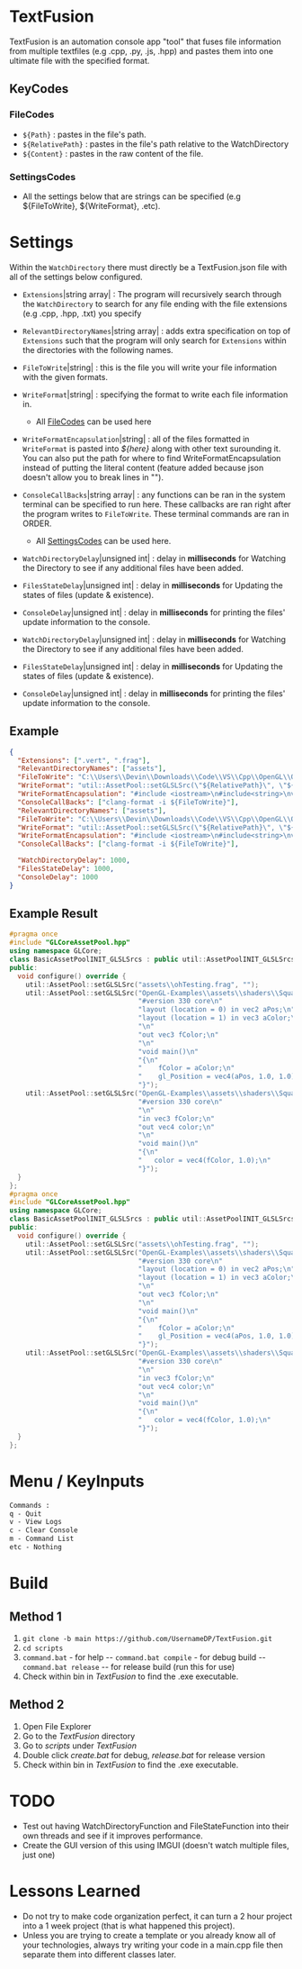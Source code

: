 # TextFusion

TextFusion is an automation console app "tool" that fuses file information from multiple textfiles (e.g .cpp, .py, .js, .hpp) and pastes them into one ultimate file with the specified format.

## KeyCodes

### FileCodes

- `${Path}` : pastes in the file's path.
- `${RelativePath}` : pastes in the file's path relative to the WatchDirectory
- `${Content}` : pastes in the raw content of the file.

### SettingsCodes

- All the settings below that are strings can be specified (e.g ${FileToWrite}, ${WriteFormat}, .etc).

# Settings

Within the `WatchDirectory` there must directly be a TextFusion.json file with all of the settings below configured.

- `Extensions`|string array| : The program will recursively search through the `WatchDirectory` to search for any file ending with the file extensions (e.g .cpp, .hpp, .txt) you specify
- `RelevantDirectoryNames`|string array| : adds extra specification on top of `Extensions` such that the program will only search for `Extensions` within the directories with the following names.
- `FileToWrite`|string| : this is the file you will write your file information with the given formats.
- `WriteFormat`|string| : specifying the format to write each file information in.
  - All [FileCodes](#filecodes) can be used here
- `WriteFormatEncapsulation`|string| : all of the files formatted in `WriteFormat` is pasted into _${here}_ along with other text surounding it. You can also put the path for where to find WriteFormatEncapsulation instead of putting the literal content (feature added because json doesn't allow you to break lines in "").
- `ConsoleCallBacks`|string array| : any functions can be ran in the system terminal can be specified to run here. These callbacks are ran right after the program writes to `FileToWrite`. These terminal commands are ran in ORDER.

  - All [SettingsCodes](#settingscodes) can be used here.

- `WatchDirectoryDelay`|unsigned int| : delay in **milliseconds** for Watching the Directory to see if any additional files have been added.
- `FilesStateDelay`|unsigned int| : delay in **milliseconds** for Updating the states of files (update & existence).
- `ConsoleDelay`|unsigned int| : delay in **milliseconds** for printing the files' update information to the console.
- `WatchDirectoryDelay`|unsigned int| : delay in **milliseconds** for Watching the Directory to see if any additional files have been added.
- `FilesStateDelay`|unsigned int| : delay in **milliseconds** for Updating the states of files (update & existence).
- `ConsoleDelay`|unsigned int| : delay in **milliseconds** for printing the files' update information to the console.

## Example

```json
{
  "Extensions": [".vert", ".frag"],
  "RelevantDirectoryNames": ["assets"],
  "FileToWrite": "C:\\Users\\Devin\\Downloads\\Code\\VS\\Cpp\\OpenGL\\OpenGL-Examples\\src\\Examples\\Basic\\BasicAssetPoolINIT_GLSLSrcs.hpp",
  "WriteFormat": "util::AssetPool::setGLSLSrc(\"${RelativePath}\", \"${Content}\");\n",
  "WriteFormatEncapsulation": "#include <iostream>\n#include<string>\nvoid someFunction(std::string str1, std::string str2){ std::cout << str1; };\n int main(){ ${here} \n return 0;}",
  "ConsoleCallBacks": ["clang-format -i ${FileToWrite}"],
  "RelevantDirectoryNames": ["assets"],
  "FileToWrite": "C:\\Users\\Devin\\Downloads\\Code\\VS\\Cpp\\OpenGL\\OpenGL-Examples\\src\\Examples\\Basic\\BasicAssetPoolINIT_GLSLSrcs.hpp",
  "WriteFormat": "util::AssetPool::setGLSLSrc(\"${RelativePath}\", \"${Content}\");\n",
  "WriteFormatEncapsulation": "#include <iostream>\n#include<string>\nvoid someFunction(std::string str1, std::string str2){ std::cout << str1; };\n int main(){ ${here} \n return 0;}",
  "ConsoleCallBacks": ["clang-format -i ${FileToWrite}"],

  "WatchDirectoryDelay": 1000,
  "FilesStateDelay": 1000,
  "ConsoleDelay": 1000
}
```

## Example Result

```cpp
#pragma once
#include "GLCoreAssetPool.hpp"
using namespace GLCore;
class BasicAssetPoolINIT_GLSLSrcs : public util::AssetPoolINIT_GLSLSrcs {
public:
  void configure() override {
    util::AssetPool::setGLSLSrc("assets\\ohTesting.frag", "");
    util::AssetPool::setGLSLSrc("OpenGL-Examples\\assets\\shaders\\Square.vert",
                                "#version 330 core\n"
                                "layout (location = 0) in vec2 aPos;\n"
                                "layout (location = 1) in vec3 aColor;\n"
                                "\n"
                                "out vec3 fColor;\n"
                                "\n"
                                "void main()\n"
                                "{\n"
                                "    fColor = aColor;\n"
                                "    gl_Position = vec4(aPos, 1.0, 1.0);\n"
                                "}");
    util::AssetPool::setGLSLSrc("OpenGL-Examples\\assets\\shaders\\Square.frag",
                                "#version 330 core\n"
                                "\n"
                                "in vec3 fColor;\n"
                                "out vec4 color;\n"
                                "\n"
                                "void main()\n"
                                "{\n"
                                "	color = vec4(fColor, 1.0);\n"
                                "}");
  }
};
#pragma once
#include "GLCoreAssetPool.hpp"
using namespace GLCore;
class BasicAssetPoolINIT_GLSLSrcs : public util::AssetPoolINIT_GLSLSrcs {
public:
  void configure() override {
    util::AssetPool::setGLSLSrc("assets\\ohTesting.frag", "");
    util::AssetPool::setGLSLSrc("OpenGL-Examples\\assets\\shaders\\Square.vert",
                                "#version 330 core\n"
                                "layout (location = 0) in vec2 aPos;\n"
                                "layout (location = 1) in vec3 aColor;\n"
                                "\n"
                                "out vec3 fColor;\n"
                                "\n"
                                "void main()\n"
                                "{\n"
                                "    fColor = aColor;\n"
                                "    gl_Position = vec4(aPos, 1.0, 1.0);\n"
                                "}");
    util::AssetPool::setGLSLSrc("OpenGL-Examples\\assets\\shaders\\Square.frag",
                                "#version 330 core\n"
                                "\n"
                                "in vec3 fColor;\n"
                                "out vec4 color;\n"
                                "\n"
                                "void main()\n"
                                "{\n"
                                "	color = vec4(fColor, 1.0);\n"
                                "}");
  }
};
```

# Menu / KeyInputs

```txt
Commands :
q - Quit
v - View Logs
c - Clear Console
m - Command List
etc - Nothing
```

# Build

## Method 1

1. `git clone -b main https://github.com/UsernameDP/TextFusion.git`
2. `cd scripts`
3. `command.bat` - for help
   -- `command.bat compile` - for debug build
   -- `command.bat release` -- for release build (run this for use)
4. Check within bin in _TextFusion_ to find the .exe executable.

## Method 2

1. Open File Explorer
2. Go to the _TextFusion_ directory
3. Go to _scripts_ under _TextFusion_
4. Double click _create.bat_ for debug, _release.bat_ for release version
5. Check within bin in _TextFusion_ to find the .exe executable.

# TODO

- Test out having WatchDirectoryFunction and FileStateFunction into their own threads and see if it improves performance.
- Create the GUI version of this using IMGUI (doesn't watch multiple files, just one)

# Lessons Learned

- Do not try to make code organization perfect, it can turn a 2 hour project into a 1 week project (that is what happened this project).
- Unless you are trying to create a template or you already know all of your technologies, always try writing your code in a main.cpp file then separate them into different classes later.
